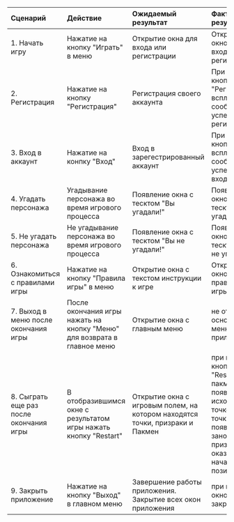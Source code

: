|Сценарий|Действие|Ожидаемый результат|Фактический результат| Оценка|
|:---|:---|:---|:---|:---|
|1. Начать игру|Нажатие на кнопку "Играть" в меню|Открытие окна для входа или регистрации| Открылось окно для входа или регистрации| выполнено|
|2. Регистрация|Нажатие на кнопку "Региcтрация"|Регистрация своего аккаунта|При нажатии кнопки "Регистрация" всплыло сообщение об успешной регистрации| выполнено |
|3. Вход в аккаунт|Нажатие на конпку "Вход"|Вход в зарегестрированный аккаунт| При нажатии кнопки "Вход" всплыло сообщение об успешном входе|выполнено |
|4. Угадать персонажа|Угадывание персонажа во время игрового процесса|Появление окна с тесктом "Вы угадали!"|Появилось окно с тесктом "Вы угадали!" |выполнено |
|5. Не угадать персонажа|Не угадывание персонажа во время игрового процесса|Появление окна с тесктом "Вы не угадали!"|Появилось окно с тесктом "Вы не угадали!" |выполнено | |
|6. Ознакомиться с правилами игры|Нажатие на кнопку "Правила игры" в меню|Открытие окна с текстом инструкции к игре| Открылось окно с правилами игры |выполнено |
|7. Выход в меню после окончания игры|После окончания игры нажать на кнопку "Меню" для возврата в главное меню|Открытие окна с главным меню|не открылось основное меню приложения |не выполнено |
|8. Сыграть еще раз после окончания игры|В отобразившимся окне с результатом игры нажать кнопку "Restart"|Открытие окна с игровым полем, на котором находятся точки, призраки и Пакмен|при нажатии кнопки "Restart" пакмен появился в исходной точке, все точки появились заново, призраки оказались на начальных позициях |выполнено |
|9. Закрыть приложение|Нажатие на кнопку "Выход" в главном меню|Завершение работы приложения. Закрытие всех окон приложения|при нажатии, окно закрылось |выполнено |

